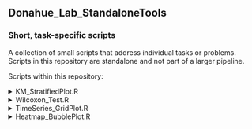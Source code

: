 ## Donahue_Lab_StandaloneTools
### Short, task-specific scripts  

A collection of small scripts that address individual tasks or problems. Scripts in this repository are standalone and not part of a larger pipeline.  
  
  

Scripts within this repository:  



<details>
<summary> KM_StratifiedPlot.R </summary>

**Description:** Generates Kaplan-Meier survival curves for a list of features stratified by a chosen percentile cutoff (e.g. Median, upper 25th, etc.). Useful for survival analysis comparing these two user-defined groups.



**The output .csv:**
| feature | p value | cutoff |
|-----:|-----:|-----:|


**Visualization:** Kaplan-Meier plot

</details>



<details>
<summary> Wilcoxon_Test.R </summary>

**Description:** Paired Wilcoxon Test (or unpaired) for multiple features between two groups. Useful for identifying significantly different distributions.

**The output .csv:**
| feature | p value | median1 | median2 |
|-----:|-----:|-----:|-----:|

**Visualization:** Box plot with p-values

</details>


<details>
<summary> TimeSeries_GridPlot.R </summary>

**Description:** Creates a 2x2 grid with group-based coloring and optional axis breaks. Useful for visualizing trends across treatment groups.

**Visualization:** Line graph (2x2 grid layout)

</details>




<details>
<summary> Heatmap_BubblePlot.R </summary>

**Description:** Generates heatmaps and bubble plots. Useful for exploring up/down regulation of pathways or other high-dimensional data.

**Visualizations:** Heatmap and bubble plots

</details>


